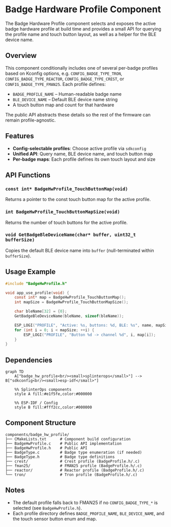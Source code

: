 # Badge Hardware Profile Component

The Badge Hardware Profile component selects and exposes the active badge hardware profile at build time and provides a small API for querying the profile name and touch button layout, as well as a helper for the BLE device name.

## Overview

This component conditionally includes one of several per-badge profiles based on Kconfig options, e.g. `CONFIG_BADGE_TYPE_TRON`, `CONFIG_BADGE_TYPE_REACTOR`, `CONFIG_BADGE_TYPE_CREST`, or `CONFIG_BADGE_TYPE_FMAN25`. Each profile defines:

- `BADGE_PROFILE_NAME` – Human-readable badge name
- `BLE_DEVICE_NAME` – Default BLE device name string
- A touch button map and count for that hardware

The public API abstracts these details so the rest of the firmware can remain profile-agnostic.

## Features

- **Config-selectable profiles**: Choose active profile via `sdkconfig`
- **Unified API**: Query name, BLE device name, and touch button map
- **Per-badge maps**: Each profile defines its own touch layout and size

## API Functions

### `const int* BadgeHwProfile_TouchButtonMap(void)`
Returns a pointer to the const touch button map for the active profile.

### `int BadgeHwProfile_TouchButtonMapSize(void)`
Returns the number of touch buttons for the active profile.

### `void GetBadgeBleDeviceName(char* buffer, uint32_t bufferSize)`
Copies the default BLE device name into `buffer` (null-terminated within `bufferSize`).

## Usage Example

```c
#include "BadgeHwProfile.h"

void app_use_profile(void) {
    const int* map = BadgeHwProfile_TouchButtonMap();
    int mapSize = BadgeHwProfile_TouchButtonMapSize();

    char bleName[32] = {0};
    GetBadgeBleDeviceName(bleName, sizeof(bleName));

    ESP_LOGI("PROFILE", "Active: %s, buttons: %d, BLE: %s", name, mapSize, bleName);
    for (int i = 0; i < mapSize; ++i) {
        ESP_LOGI("PROFILE", "Button %d -> channel %d", i, map[i]);
    }
}
```

## Dependencies

```mermaid
graph TD
    A["badge_hw_profile<br/><small>splinterops</small>"] --> B["sdkconfig<br/><small>esp-idf</small>"]

    %% SplinterOps components
    style A fill:#e1f5fe,color:#000000

    %% ESP-IDF / Config
    style B fill:#fff2cc,color:#000000
```

## Component Structure

```
components/badge_hw_profile/
├── CMakeLists.txt      # Component build configuration
├── BadgeHwProfile.c    # Public API implementation
├── BadgeHwProfile.h    # Public API
├── BadgeType.c         # Badge type enumeration (if needed)
├── BadgeType.h         # Badge type definitions
├── crest/              # Crest profile (BadgeProfile.h/.c)
├── fman25/             # FMAN25 profile (BadgeProfile.h/.c)
├── reactor/            # Reactor profile (BadgeProfile.h/.c)
└── tron/               # Tron profile (BadgeProfile.h/.c)
```

## Notes

- The default profile falls back to FMAN25 if no `CONFIG_BADGE_TYPE_*` is selected (see `BadgeHwProfile.h`).
- Each profile directory defines `BADGE_PROFILE_NAME`, `BLE_DEVICE_NAME`, and the touch sensor button enum and map.
